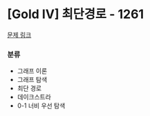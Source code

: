 # [Gold IV] 최단경로 - 1261

[문제 링크](https://www.acmicpc.net/problem/1261) 

### 분류

* 그래프 이론
* 그래프 탐색
* 최단 경로
* 데이크스트라
* 0-1 너비 우선 탐색


